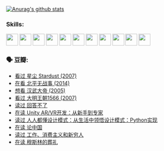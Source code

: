 
[![Anurag's github stats](https://github-readme-stats.vercel.app/api?username=w940853815)](https://github.com/anuraghazra/github-readme-stats)

### Skills:

<code><img height="32" src="https://cdn.jsdelivr.net/npm/simple-icons@v5/icons/python.svg"></code>
<code><img height="32" src="https://cdn.jsdelivr.net/npm/simple-icons@v5/icons/javascript.svg"></code>
<code><img height="32" src="https://cdn.jsdelivr.net/npm/simple-icons@v5/icons/django.svg"></code>
<code><img height="32" src="https://cdn.jsdelivr.net/npm/simple-icons@v5/icons/flask.svg"></code>
<code><img height="32" src="https://cdn.jsdelivr.net/npm/simple-icons@v5/icons/vuetify.svg"></code>
<code><img height="32" src="https://cdn.jsdelivr.net/npm/simple-icons@v5/icons/git.svg"></code>
<code><img height="32" src="https://cdn.jsdelivr.net/npm/simple-icons@v5/icons/docker.svg"></code>
<code><img height="32" src="https://cdn.jsdelivr.net/npm/simple-icons@v5/icons/postgresql.svg"></code>
<code><img height="32" src="https://cdn.jsdelivr.net/npm/simple-icons@v5/icons/elasticsearch.svg"></code>
<code><img height="32" src="https://cdn.jsdelivr.net/npm/simple-icons@v5/icons/macos.svg"></code>
<code><img height="32" src="https://cdn.jsdelivr.net/npm/simple-icons@v5/icons/linux.svg"></code>

### 🗣 豆瓣:

<!-- DOUBAN-ACTIVITIES:START -->
- [看过 星尘 Stardust‎ (2007)](https://www.douban.com/people/136069238/status/3822692117/?_i=49262119)
- [在看 北平无战事‎ (2014)](https://www.douban.com/people/136069238/status/3821449886/?_i=49262119)
- [想看 汉武大帝‎ (2005)](https://www.douban.com/people/136069238/status/3821405621/?_i=49262119)
- [看过 大明王朝1566‎ (2007)](https://www.douban.com/people/136069238/status/3821396719/?_i=49262119)
- [读过 回答不了](https://www.douban.com/people/136069238/status/3812155932/?_i=49262119)
- [在读 Unity AR/VR开发：从新手到专家](https://www.douban.com/people/136069238/status/3810864648/?_i=49262119)
- [读过 人人都懂设计模式：从生活中领悟设计模式：Python实现](https://www.douban.com/people/136069238/status/3806334005/?_i=49262119)
- [在读 论中国](https://www.douban.com/people/136069238/status/3805671678/?_i=49262119)
- [读过 工作、消费主义和新穷人](https://www.douban.com/people/136069238/status/3803834644/?_i=49262119)
- [在读 穆斯林的葬礼](https://www.douban.com/people/136069238/status/3802824932/?_i=49262119)
<!-- DOUBAN-ACTIVITIES:END -->
<!--
**w940853815/w940853815** is a ✨ _special_ ✨ repository because its `README.md` (this file) appears on your GitHub profile.

Here are some ideas to get you started:

- 🔭 I’m currently working on ...
- 🌱 I’m currently learning ...
- 👯 I’m looking to collaborate on ...
- 🤔 I’m looking for help with ...
- 💬 Ask me about ...
- 📫 How to reach me: ...
- 😄 Pronouns: ...
- ⚡ Fun fact: ...
-->
